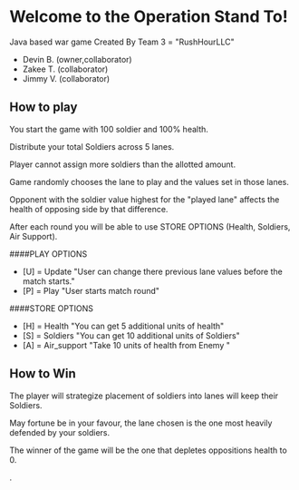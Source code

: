# Welcome to the Operation Stand To!
Java based war game
Created By
Team 3 = "RushHourLLC"
* Devin B. (owner,collaborator)
* Zakee T. (collaborator)
* Jimmy V. (collaborator)


## How to play
You start the game with 100 soldier and 100% health.

Distribute your total Soldiers across 5 lanes.

Player cannot assign more soldiers than the allotted amount.

Game randomly chooses the lane to play and the values set in those lanes.

Opponent with the soldier value highest for the "played lane" affects the health of opposing side by that difference.

After each round you will be able to use STORE OPTIONS (Health, Soldiers, Air Support).


####PLAY OPTIONS
- [U] = Update "User can change there previous lane values before the match starts."
- [P] = Play   "User starts match round"


####STORE OPTIONS
- [H] = Health    "You can get 5 additional units of health"
- [S] = Soldiers     "You can get 10 additional units of Soldiers"
- [A] = Air_support       "Take 10 units of  health from Enemy "

## How to Win


The player will strategize placement of soldiers into lanes will keep their Soldiers.

May fortune be in your favour, the lane chosen is the one most heavily defended by your soldiers.

The winner of the game will be the one that depletes oppositions health to 0.

.





